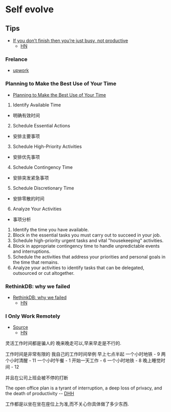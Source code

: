 # Self evolve

## Tips
* [If you don’t finish then you’re just busy, not productive](http://www.jacksimpson.co/finishing-being-productive-busy/)
  * [HN](https://news.ycombinator.com/item?id=13402472)

### Frelance
* [upwork](https://www.upwork.com/)

### Planning to Make the Best Use of Your Time
* [Planning to Make the Best Use of Your Time](https://www.mindtools.com/pages/article/newHTE_07.htm)

1. Identify Available Time
  * 明确有效时间
2. Schedule Essential Actions
  * 安排主要事项
3. Schedule High-Priority Activities
  * 安排优先事项
4. Schedule Contingency Time
  * 安排突发紧急事项
5. Schedule Discretionary Time
  * 安排零散的时间
6. Analyze Your Activities
  * 事项分析

1. Identify the time you have available.
2. Block in the essential tasks you must carry out to succeed in your job.
3. Schedule high-priority urgent tasks and vital "housekeeping" activities.
4. Block in appropriate contingency time to handle unpredictable events and interruptions.
5. Schedule the activities that address your priorities and personal goals in the time that remains.
6. Analyze your activities to identify tasks that can be delegated, outsourced or cut altogether.

### RethinkDB: why we failed
* [RethinkDB: why we failed](http://www.defstartup.org/2017/01/18/why-rethinkdb-failed.html)
  * [HN](https://news.ycombinator.com/item?id=13421608)

### I Only Work Remotely
* [Source](https://shift.newco.co/why-i-only-work-remotely-2e5eb07ae28f)
  * [HN](https://news.ycombinator.com/item?id=13519451)

灵活工作时间都是骗人的
晚来晚走可以,早来早走是不行的.

工作时间是非常有限的
我自己的工作时间举例
早上七点半起
一个小时地铁 - 9
两个小时清醒 - 11
一个小时午餐 - 1
开始一天工作 - 6
一个小时地铁 - 8
晚上睡觉时间 - 12

并且在公司上班会被不停的打断

The open office plan is a tyrant of interruption, a deep loss of privacy, and the death of productivity
-- [DHH](https://twitter.com/dhh/status/671953192947736576)

工作都是以坐在坐在座位上为准,而不关心你具体做了多少东西.
